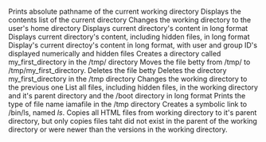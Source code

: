 Prints absolute pathname of the current working directory
Displays the contents list of the current directory
Changes the working directory to the user's home directory
Displays current directory's content in long format
Displays current directory's content, including hidden files, in long format
Display's current directoy's content in long format, with user and group ID's displayed numerically and hidden files
Creates a directory called my_first_directory in the /tmp/ directory
Moves the file betty from /tmp/ to /tmp/my_first_directory.
Deletes the file betty
Deletes the directory my_first_directory in the /tmp directory
Changes the working directory to the previous one
List all files, including hidden files, in the working directory and it's parent directory and the /boot directory in long format
Prints the type of file name iamafile in the /tmp directory
Creates a symbolic link to /bin/ls, named _ls_.
Copies all HTML files from working directory to it's parent directory, but only copies files taht did not exist in the parent of the working directory or were newer than the versions in the working directory.
